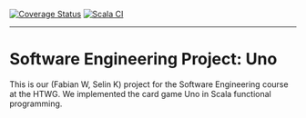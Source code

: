 [![Coverage Status](https://coveralls.io/repos/github/FabiSahne/Uno/badge.svg?branch=develop)](https://coveralls.io/github/FabiSahne/Uno?branch=develop)
[![Scala CI](https://github.com/FabiSahne/Uno/actions/workflows/scala.yml/badge.svg)](https://github.com/FabiSahne/Uno/actions/workflows/scala.yml)

------------

# Software Engineering Project: Uno
This is our (Fabian W, Selin K) project for the Software Engineering course at the HTWG. We implemented the card game Uno in Scala functional programming.
